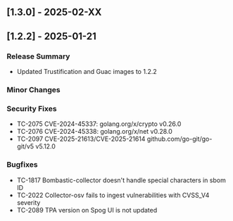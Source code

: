 ## [1.3.0] - 2025-02-XX

## [1.2.2] - 2025-01-21

### Release Summary
- Updated Trustification and Guac images to 1.2.2

### Minor Changes

### Security Fixes
- TC-2075 CVE-2024-45337: golang.org/x/crypto v0.26.0
- TC-2076 CVE-2024-45338: golang.org/x/net v0.28.0
- TC-2097 CVE-2025-21613/CVE-2025-21614 github.com/go-git/go-git/v5 v5.12.0

### Bugfixes
- TC-1817 Bombastic-collector doesn't handle special characters in sbom ID
- TC-2022 Collector-osv fails to ingest vulnerabilities with CVSS_V4 severity
- TC-2089 TPA version on Spog UI is not updated
